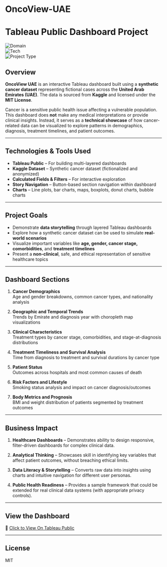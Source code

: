 # OncoView-UAE

# Tableau Public Dashboard Project

![Domain](https://img.shields.io/badge/Domain-Healthcare-blue?style=for-the-badge)  
![Tech](https://img.shields.io/badge/Tech-Tableau-green?style=for-the-badge)  
![Project Type](https://img.shields.io/badge/Type-Dashboard%20Visualization-yellow?style=for-the-badge)

## Overview

**OncoView UAE** is an interactive Tableau dashboard built using a **synthetic cancer dataset** representing fictional cases across the **United Arab Emirates (UAE)**. The data is sourced from **Kaggle** and licensed under the **MIT License**.

Cancer is a sensitive public health issue affecting a vulnerable population. This dashboard does **not** make any medical interpretations or provide clinical insights. Instead, it serves as a **technical showcase** of how cancer-related data can be visualized to explore patterns in demographics, diagnosis, treatment timelines, and patient outcomes.

---

## Technologies & Tools Used

- **Tableau Public** – For building multi-layered dashboards  
- **Kaggle Dataset** – Synthetic cancer dataset (fictionalized and anonymized)  
- **Calculated Fields & Filters** – For interactive exploration  
- **Story Navigation** – Button-based section navigation within dashboard  
- **Charts** – Line plots, bar charts, maps, boxplots, donut charts, bubble charts

---

## Project Goals

- Demonstrate **data storytelling** through layered Tableau dashboards  
- Explore how a synthetic cancer dataset can be used to simulate **real-world scenarios**  
- Visualize important variables like **age, gender, cancer stage, comorbidities**, and **treatment timelines**  
- Present a **non-clinical**, safe, and ethical representation of sensitive healthcare topics  

---

## Dashboard Sections

1. **Cancer Demographics**  
   Age and gender breakdowns, common cancer types, and nationality analysis

2. **Geographic and Temporal Trends**  
   Trends by Emirate and diagnosis year with choropleth map visualizations

3. **Clinical Characteristics**  
   Treatment types by cancer stage, comorbidities, and stage-at-diagnosis distributions

4. **Treatment Timeliness and Survival Analysis**  
   Time from diagnosis to treatment and survival durations by cancer type

5. **Patient Status**  
   Outcomes across hospitals and most common causes of death

6. **Risk Factors and Lifestyle**  
   Smoking status analysis and impact on cancer diagnosis/outcomes

7. **Body Metrics and Prognosis**  
   BMI and weight distribution of patients segmented by treatment outcomes

---

## Business Impact

1. **Healthcare Dashboards** – Demonstrates ability to design responsive, filter-driven dashboards for complex clinical data.

2. **Analytical Thinking** – Showcases skill in identifying key variables that affect patient outcomes, without breaching ethical limits.

3. **Data Literacy & Storytelling** – Converts raw data into insights using charts and intuitive navigation for different user personas.

4. **Public Health Readiness** – Provides a sample framework that could be extended for real clinical data systems (with appropriate privacy controls).

---

## View the Dashboard

🔗 [Click to View On Tableau Public](https://public.tableau.com/app/profile/anushree.biswas/viz/OncoViewUAE/HomePage)

---

## License

MIT 

